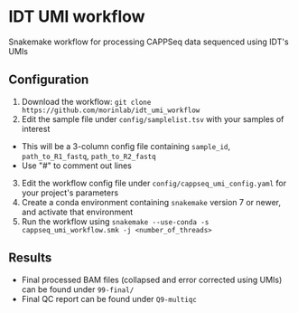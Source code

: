 # IDT UMI workflow
Snakemake workflow for processing CAPPSeq data sequenced using IDT's UMIs


## Configuration
1. Download the workflow: `git clone https://github.com/morinlab/idt_umi_workflow`
2. Edit the sample file under `config/samplelist.tsv` with your samples of interest
  - This will be a 3-column config file containing `sample_id`, `path_to_R1_fastq`, `path_to_R2_fastq`
  - Use "#" to comment out lines
3. Edit the workflow config file under `config/cappseq_umi_config.yaml` for your project's parameters
4. Create a conda environment containing `snakemake` version 7 or newer, and activate that environment
5. Run the workflow using `snakemake --use-conda -s cappseq_umi_workflow.smk -j <number_of_threads>`

## Results
  - Final processed BAM files (collapsed and error corrected using UMIs) can be found under `99-final/`
  - Final QC report can be found under `Q9-multiqc`
